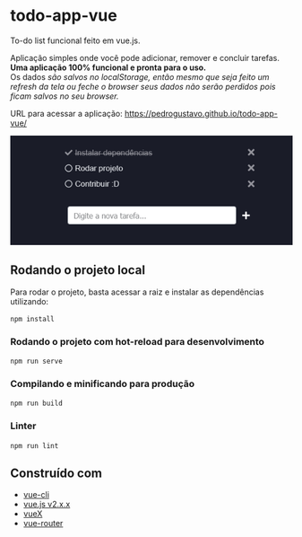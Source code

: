 # todo-app-vue
To-do list funcional feito em vue.js.

Aplicação simples onde você pode adicionar, remover e concluir tarefas. **Uma aplicação 100% funcional e pronta para o uso.**   
Os dados _são salvos no localStorage, então mesmo que seja feito um refresh da tela ou feche o browser seus dados não serão perdidos pois ficam salvos no seu browser._

URL para acessar a aplicação: https://pedrogustavo.github.io/todo-app-vue/

![To do app preview](src/assets/to-do-app.png)

## Rodando o projeto local
Para rodar o projeto, basta acessar a raiz e instalar as dependências utilizando:
```
npm install
```

### Rodando o projeto com hot-reload para desenvolvimento
```
npm run serve
```

### Compilando e minificando para produção
```
npm run build
```

### Linter
```
npm run lint
```
## Construído com
- [vue-cli](https://cli.vuejs.org/)
- [vue.js v2.x.x](https://vuejs.org/)
- [vueX](https://vuex.vuejs.org/)
- [vue-router](https://router.vuejs.org/)
